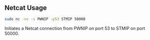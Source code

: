 ## Netcat Usage

```bash
sudo nc -nv -s PWNIP -p53 STMIP 50000
```

Initiates a Netcat connection from PWNIP on port 53 to STMIP on port 50000.